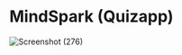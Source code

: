 # MindSpark (Quizapp)

![Screenshot (276)](https://github.com/user-attachments/assets/049818f7-d86c-46e2-ab61-8c121bc76d85)

